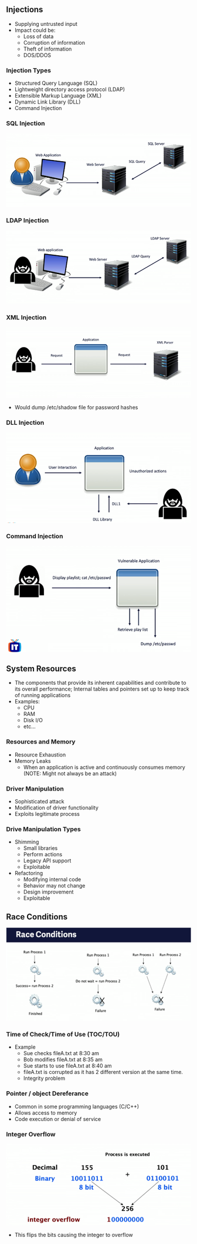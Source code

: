 ## Injections
- Supplying untrusted input
- Impact could be:
	- Loss of data
	- Corruption of information
	- Theft of information
	- DOS/DDOS

### Injection Types
- Structured Query Language (SQL)
- Lightweight directory access protocol (LDAP)
- Extensible Markup Language (XML)
- Dynamic Link Library (DLL)
- Command Injection

### SQL Injection
![Fileless](../docs/assets/Chapter-01/04_AA_Image_01.png)

### LDAP Injection
![Fileless](../docs/assets/Chapter-01/04_AA_Image_02.png)

### XML Injection
![Fileless](../docs/assets/Chapter-01/04_AA_Image_03.png)
- Would dump /etc/shadow file for password hashes

### DLL Injection
![Fileless](../docs/assets/Chapter-01/04_AA_Image_04.png)

### Command Injection
![Fileless](../docs/assets/Chapter-01/04_AA_Image_05.png)

## System Resources
- The components that provide its inherent capabilities and contribute to its overall performance; Internal tables and pointers set up to keep track of running applications
- Examples:
	- CPU
	- RAM
	- Disk I/O
	- etc...

### Resources and Memory
- Resource Exhaustion
- Memory Leaks
	- When an application is active and continuously consumes memory (NOTE: Might not always be an attack)

### Driver Manipulation
- Sophisticated attack
- Modification of driver functionality
- Exploits legitimate process

### Drive Manipulation Types
- Shimming
	- Small libraries
	- Perform actions
	- Legacy API support
	- Exploitable
- Refactoring
	- Modifying internal code
	- Behavior may not change
	- Design improvement
	 - Exploitable

## Race Conditions
![Race Conditions](../docs/assets/Chapter-01/04_AA_Image_06.png)

### Time of Check/Time of Use (TOC/TOU) 
- Example
	- Sue checks fileA.txt at 8:30 am
	- Bob modifies fileA.txt at 8:35 am
	- Sue starts to use fileA.txt at 8:40 am
	- fileA.txt is corrupted as it has 2 different version at the same time.
	- Integrity problem 

### Pointer / object Dereferance
- Common in some programming languages (C/C++)
- Allows access to memory
- Code execution or denial of service

### Integer Overflow
![Integer Overflow](../docs/assets/Chapter-01/04_AA_Image_07.png)
- This flips the bits causing the integer to overflow
